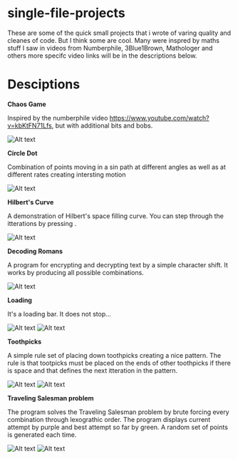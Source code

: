 # single-file-projects

These are some of the quick small projects that i wrote of varing quality and cleanes of code. But I think some are cool.
Many were inspred by maths stuff I saw in videos from Numberphile, 3Blue1Brown, Mathologer and others more specifc video 
links will be in the descriptions below.

# Desciptions

<b> Chaos Game </b>

Inspired by the numberphile video https://www.youtube.com/watch?v=kbKtFN71Lfs,
but with additional bits and bobs.

![Alt text](https://github.com/EdwardBrodskiy/single-file-projects/blob/master/sample-images/Chaos%20Game.png)

<b> Circle Dot </b>

Combination of points moving in a sin path at different angles as well as at different rates creating intersting motion

![Alt text](https://github.com/EdwardBrodskiy/single-file-projects/blob/master/sample-images/circle%20dot.png)

<b> Hilbert's Curve </b>

A demonstration of Hilbert's space filling curve. You can step through the itterations by pressing <a>.

![Alt text](https://github.com/EdwardBrodskiy/single-file-projects/blob/master/sample-images/Hilbert's%20Curve.png)

<b> Decoding Romans </b>

A program for encrypting and decrypting text by a simple character shift. It works by producing all possible combinations.

![Alt text](https://github.com/EdwardBrodskiy/single-file-projects/blob/master/sample-images/Decoding%20Romans.png)

<b> Loading </b>

It's a loading bar. It does not stop...

![Alt text](https://github.com/EdwardBrodskiy/single-file-projects/blob/master/sample-images/Loading42.png)
![Alt text](https://github.com/EdwardBrodskiy/single-file-projects/blob/master/sample-images/Loading316.png)

<b> Toothpicks </b>

A simple rule set of placing down toothpicks creating a nice pattern. The rule is that tootpicks must be placed on the ends of other toothpicks if there is space and that defines the next itteration in the pattern.

![Alt text](https://github.com/EdwardBrodskiy/single-file-projects/blob/master/sample-images/Toothpicks%20small.png)
![Alt text](https://github.com/EdwardBrodskiy/single-file-projects/blob/master/sample-images/Toothpicks%20large.png)

<b> Traveling Salesman problem</b>

The program solves the Traveling Salesman problem by brute forcing every combination through lexograthic order. The program displays current attempt by purple and best attempt so far by green. A random set of points is generated each time.

![Alt text](https://github.com/EdwardBrodskiy/single-file-projects/blob/master/sample-images/Traveling%20Salesman%20Person%20Incomplete.png)
![Alt text](https://github.com/EdwardBrodskiy/single-file-projects/blob/master/sample-images/Traveling%20Salesman%20Person%20Complete.png)
